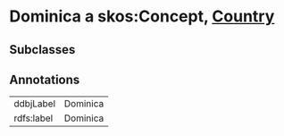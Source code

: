 # Dominica a skos:Concept, [Country](/0.1/Country)

## Subclasses

## Annotations

|||
|-----|-----|
|ddbjLabel|Dominica|
|rdfs:label|Dominica|

